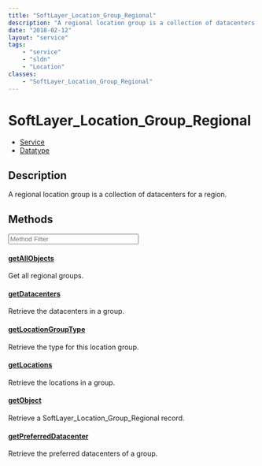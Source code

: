```yaml
---
title: "SoftLayer_Location_Group_Regional"
description: "A regional location group is a collection of datacenters for a region."
date: "2018-02-12"
layout: "service"
tags:
    - "service"
    - "sldn"
    - "Location"
classes:
    - "SoftLayer_Location_Group_Regional"
---
```

# SoftLayer_Location_Group_Regional
<div id='service-datatype'>
    <ul id='sldn-reference-tabs'>
    <li id='service'> <a href='/reference/services/SoftLayer_Location_Group_Regional' >Service</a></li>    <li id='datatype'> <a href='/reference/datatypes/SoftLayer_Location_Group_Regional' >Datatype</a></li>
    </ul>
</div>

## Description
A regional location group is a collection of datacenters for a region. 



        
<div id="properties" class="content service-content">

## Methods

<div class="view-filters">
    <div class="clearfix">
        <div class="search-input-box">
            <input placeholder="Method Filter" onkeyup="titleSearch(inputId='edit-combine', divId='method-div', elementClass='method-row')" 
                type="text" id="edit-combine" value="" size="30" maxlength="128" class="form-text">
        </div>
    </div>
</div>

<div id="method-div">

<div class="method-row">

#### [getAllObjects](/reference/services/SoftLayer_Location_Group_Regional/getAllObjects)
Get all regional groups.
</div>

<div class="method-row">

#### [getDatacenters](/reference/services/SoftLayer_Location_Group_Regional/getDatacenters)
Retrieve the datacenters in a group.
</div>

<div class="method-row">

#### [getLocationGroupType](/reference/services/SoftLayer_Location_Group_Regional/getLocationGroupType)
Retrieve the type for this location group.
</div>

<div class="method-row">

#### [getLocations](/reference/services/SoftLayer_Location_Group_Regional/getLocations)
Retrieve the locations in a group.
</div>

<div class="method-row">

#### [getObject](/reference/services/SoftLayer_Location_Group_Regional/getObject)
Retrieve a SoftLayer_Location_Group_Regional record.
</div>

<div class="method-row">

#### [getPreferredDatacenter](/reference/services/SoftLayer_Location_Group_Regional/getPreferredDatacenter)
Retrieve the preferred datacenters of a group.
</div>
</div>

</div>

